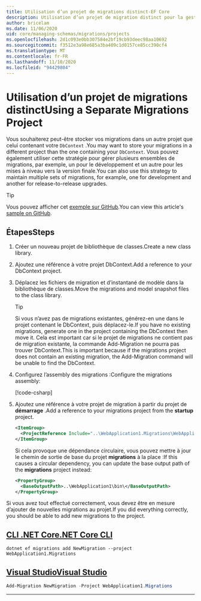 ```yaml
---
title: Utilisation d’un projet de migrations distinct-EF Core
description: Utilisation d’un projet de migration distinct pour la gestion des schémas de base de données avec Entity Framework Core
author: bricelam
ms.date: 11/06/2020
uid: core/managing-schemas/migrations/projects
ms.openlocfilehash: 2d1c093e0bb307584e2bf19cb93deec98aa10692
ms.sourcegitcommit: f3512e3a98e685a3ba409c1d0157ce85cc390cf4
ms.translationtype: MT
ms.contentlocale: fr-FR
ms.lasthandoff: 11/10/2020
ms.locfileid: "94429804"
---
```

# <a name="using-a-separate-migrations-project"></a><span data-ttu-id="75ff1-103">Utilisation d’un projet de migrations distinct</span><span class="sxs-lookup"><span data-stu-id="75ff1-103">Using a Separate Migrations Project</span></span>

<span data-ttu-id="75ff1-104">Vous souhaiterez peut-être stocker vos migrations dans un autre projet que celui contenant votre `DbContext` .</span><span class="sxs-lookup"><span data-stu-id="75ff1-104">You may want to store your migrations in a different project than the one containing your `DbContext`.</span></span> <span data-ttu-id="75ff1-105">Vous pouvez également utiliser cette stratégie pour gérer plusieurs ensembles de migrations, par exemple, un pour le développement et un autre pour les mises à niveau vers la version finale.</span><span class="sxs-lookup"><span data-stu-id="75ff1-105">You can also use this strategy to maintain multiple sets of migrations, for example, one for development and another for release-to-release upgrades.</span></span>

> [!TIP]
> <span data-ttu-id="75ff1-106">Vous pouvez afficher cet [exemple sur GitHub](https://github.com/dotnet/EntityFramework.Docs/tree/master/samples/core/Schemas/ThreeProjectMigrations).</span><span class="sxs-lookup"><span data-stu-id="75ff1-106">You can view this article's [sample on GitHub](https://github.com/dotnet/EntityFramework.Docs/tree/master/samples/core/Schemas/ThreeProjectMigrations).</span></span>

## <a name="steps"></a><span data-ttu-id="75ff1-107">Étapes</span><span class="sxs-lookup"><span data-stu-id="75ff1-107">Steps</span></span>

1. <span data-ttu-id="75ff1-108">Créer un nouveau projet de bibliothèque de classes.</span><span class="sxs-lookup"><span data-stu-id="75ff1-108">Create a new class library.</span></span>

2. <span data-ttu-id="75ff1-109">Ajoutez une référence à votre projet DbContext.</span><span class="sxs-lookup"><span data-stu-id="75ff1-109">Add a reference to your DbContext project.</span></span>

3. <span data-ttu-id="75ff1-110">Déplacez les fichiers de migration et d’instantané de modèle dans la bibliothèque de classes.</span><span class="sxs-lookup"><span data-stu-id="75ff1-110">Move the migrations and model snapshot files to the class library.</span></span>
   > [!TIP]
   > <span data-ttu-id="75ff1-111">Si vous n’avez pas de migrations existantes, générez-en une dans le projet contenant le DbContext, puis déplacez-le.</span><span class="sxs-lookup"><span data-stu-id="75ff1-111">If you have no existing migrations, generate one in the project containing the DbContext then move it.</span></span>
   > <span data-ttu-id="75ff1-112">Cela est important car si le projet de migrations ne contient pas de migration existante, la commande Add-Migration ne pourra pas trouver DbContext.</span><span class="sxs-lookup"><span data-stu-id="75ff1-112">This is important because if the migrations project does not contain an existing migration, the Add-Migration command will be unable to find the DbContext.</span></span>

4. <span data-ttu-id="75ff1-113">Configurez l’assembly des migrations :</span><span class="sxs-lookup"><span data-stu-id="75ff1-113">Configure the migrations assembly:</span></span>

   [!code-csharp[](../../../../samples/core/Schemas/ThreeProjectMigrations/WebApplication1/Startup.cs#snippet_MigrationsAssembly)]

5. <span data-ttu-id="75ff1-114">Ajoutez une référence à votre projet de migration à partir du projet de **démarrage** .</span><span class="sxs-lookup"><span data-stu-id="75ff1-114">Add a reference to your migrations project from the **startup** project.</span></span>

   ```xml
   <ItemGroup>
     <ProjectReference Include="..\WebApplication1.Migrations\WebApplication1.Migrations.csproj">
   </ItemGroup>
   ```

   <span data-ttu-id="75ff1-115">Si cela provoque une dépendance circulaire, vous pouvez mettre à jour le chemin de sortie de base du projet **migrations** à la place :</span><span class="sxs-lookup"><span data-stu-id="75ff1-115">If this causes a circular dependency, you can update the base output path of the **migrations** project instead:</span></span>

   ```xml
   <PropertyGroup>
     <BaseOutputPath>..\WebApplication1\bin\</BaseOutputPath>
   </PropertyGroup>
   ```

<span data-ttu-id="75ff1-116">Si vous avez tout effectué correctement, vous devez être en mesure d’ajouter de nouvelles migrations au projet.</span><span class="sxs-lookup"><span data-stu-id="75ff1-116">If you did everything correctly, you should be able to add new migrations to the project.</span></span>

## <a name="net-core-cli"></a>[<span data-ttu-id="75ff1-117">CLI .NET Core</span><span class="sxs-lookup"><span data-stu-id="75ff1-117">.NET Core CLI</span></span>](#tab/dotnet-core-cli)

```dotnetcli
dotnet ef migrations add NewMigration --project WebApplication1.Migrations
```

## <a name="visual-studio"></a>[<span data-ttu-id="75ff1-118">Visual Studio</span><span class="sxs-lookup"><span data-stu-id="75ff1-118">Visual Studio</span></span>](#tab/vs)

```powershell
Add-Migration NewMigration -Project WebApplication1.Migrations
```

***
